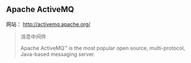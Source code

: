 ## Apache ActiveMQ

网站： http://activemq.apache.org/

> 消息中间件
> 
> Apache ActiveMQ™ is the most popular open source, multi-protocol, Java-based messaging server.

